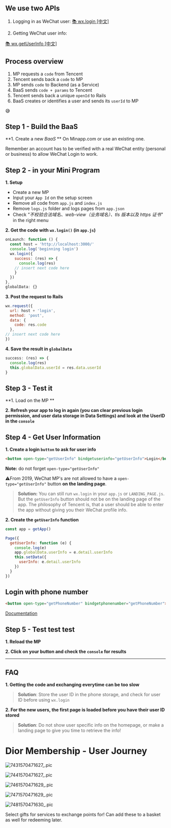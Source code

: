 ## We use two APIs

1. Logging in as WeChat user:
[📚 wx.login [中文]](https://developers.weixin.qq.com/miniprogram/dev/api/api-login.html)

2. Getting WeChat user info:

[📚 wx.getUserInfo [中文]](https://developers.weixin.qq.com/miniprogram/dev/api/open.html#wxgetuserinfoobject)

## Process overview

1. MP requests a `code` from Tencent
2. Tencent sends back a `code` to MP
3. MP sends `code` to Backend (as a Service)
4. BaaS sends `code + params` to Tencent
5. Tencent sends back a unique `openId` to Rails
6. BaaS creates or identifies a user and sends its `userId` to MP

😅

## Step 1 - Build the BaaS

**1. Create a new *BaaS* **
On Minapp.com or use an existing one. 

Remember an account has to be verified with a real WeChat entity (personal or business) to allow WeChat Login to work.



## Step 2 - in your Mini Program

**1. Setup**

- Create a new MP
- Input your `App Id` on the setup screen
- Remove all code from `app.js` and `index.js`
- Remove `logs.js` folder and logs pages from `app.json`
- Check *"不校验合法域名、web-view（业务域名）、tls 版本以及 https 证书"* in the right menu

**2. Get the code with `wx.login()` (in `app.js`)**

```js
onLaunch: function () {
  const host = 'http://localhost:3000/'
  console.log('beginning login')
  wx.login({
    success: (res) => {
      console.log(res)
    // insert next code here
    }
  })
},
globalData: {}
```

**3. Post the request to Rails**

```js
wx.request({
  url: host + 'login',
  method: 'post',
  data: {
    code: res.code
  },
// insert next code here
})
```

**4. Save the result in `globalData`**

```js
success: (res) => {
  console.log(res)
  this.globalData.userId = res.data.userId
}
```

## Step 3 - Test it

**1. Load on the MP **

**2. Refresh your app to log in again (you can clear previous login permission, and user data storage in Data Settings) and look at the UserID in the `console`**

## Step 4 - Get User Information

**1. Create a login `button` to ask for user info**

```html
<button open-type="getUserInfo" bindgetuserinfo="getUserInfo">Login</button>
```

**Note:** do not forget `open-type="getUserInfo"`

⚠️From 2019, WeChat MP's are not allowed to have a `open-type="getUserInfo"` button **on the landing page**. 

> **Solution:** You can still run `wx.login` in your `app.js` or `LANDING_PAGE.js`. But the `getUserInfo` button should not be on the landing page of the app. The philosophy of Tencent is, that a user should be able to enter the app without giving you their WeChat profile info.

**2. Create the `getUserInfo` function**

```js
const app = getApp()

Page({
  getUserInfo: function (e) {
    console.log(e)
    app.globalData.userInfo = e.detail.userInfo
    this.setData({
      userInfo: e.detail.userInfo
    })
  }
})
```



## Login with phone number

```html
<button open-type="getPhoneNumber" bindgetphonenumber="getPhoneNumber"></button>
```

[Documentation](https://developers.weixin.qq.com/miniprogram/dev/framework/open-ability/getPhoneNumber.html)



## Step 5 - Test test test

**1. Reload the MP**

**2. Click on your button and check the `console` for results**

<hr>

## FAQ

**1. Getting the code and exchanging everytime can be too slow**

> **Solution**: Store the user ID in the phone storage, and check for user ID before using `wx.login`

**2. For the new users, the first page is loaded before you have their user ID stored**

> **Solution**: Do not show user specific info on the homepage, or make a landing page to give you time to retrieve the info!



# Dior Membership - User Journey



![7431570471627_.pic](https://github.com/dounan1/china-product/raw/master/05-advanced_baas/slides/images/7431570471627.png)



![7441570471627_.pic](https://github.com/dounan1/china-product/raw/master/05-advanced_baas/slides/images/7441570471627.png)



![7461570471629_.pic](https://github.com/dounan1/china-product/raw/master/05-advanced_baas/slides/images/7461570471629.png)



![7471570471629_.pic](https://github.com/dounan1/china-product/raw/master/05-advanced_baas/slides/images/7471570471629.png)

![7481570471630_.pic](https://github.com/dounan1/china-product/raw/master/05-advanced_baas/slides/images/7481570471630.png)



Select gifts for services to exchange points for! Can add these to a basket as well for redeeming later.